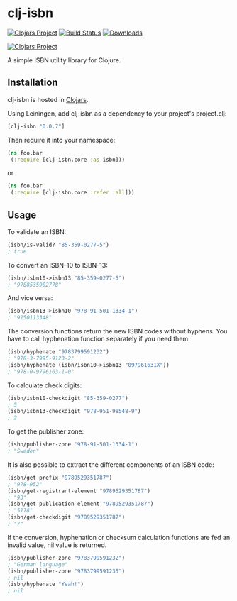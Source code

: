 # clj-isbn

[![Clojars Project](https://img.shields.io/clojars/v/clj-isbn.svg)](https://clojars.org/clj-isbn)
[![Build Status](https://travis-ci.org/tvirolai/clj-isbn.svg?branch=master)](https://travis-ci.org/tvirolai/clj-isbn)
[![Downloads](https://jarkeeper.com/tvirolai/clj-isbn/downloads.svg)](https://jarkeeper.com/tvirolai/clj-isbn)

[![Clojars Project](http://clojars.org/clj-isbn/latest-version.svg)](http://clojars.org/clj-isbn)

A simple ISBN utility library for Clojure.

## Installation

clj-isbn is hosted in [Clojars](https://clojars.org/clj-isbn).

Using Leiningen, add clj-isbn as a dependency to your project's project.clj:

```clojure
[clj-isbn "0.0.7"]
```

Then require it into your namespace:

```clojure
(ns foo.bar
 (:require [clj-isbn.core :as isbn]))
```

or

```clojure
(ns foo.bar
 (:require [clj-isbn.core :refer :all]))
```

## Usage

To validate an ISBN:

```clojure
(isbn/is-valid? "85-359-0277-5")
; true
```

To convert an ISBN-10 to ISBN-13:

```clojure
(isbn/isbn10->isbn13 "85-359-0277-5")
; "9788535902778"
```

And vice versa:

```clojure
(isbn/isbn13->isbn10 "978-91-501-1334-1")
; "9150113348"
```

The conversion functions return the new ISBN codes without hyphens. You have to call hyphenation function separately if you need them:

```clojure
(isbn/hyphenate "9783799591232")
; "978-3-7995-9123-2"
(isbn/hyphenate (isbn/isbn10->isbn13 "097961631X"))
; "978-0-9796163-1-0"
```

To calculate check digits:

```clojure
(isbn/isbn10-checkdigit "85-359-0277")
; 5
(isbn/isbn13-checkdigit "978-951-98548-9")
; 2
```

To get the publisher zone:

```clojure
(isbn/publisher-zone "978-91-501-1334-1")
; "Sweden"
```

It is also possible to extract the different components of an ISBN code:

```clojure
(isbn/get-prefix "9789529351787")
; "978-952"
(isbn/get-registrant-element "9789529351787")
; "93"
(isbn/get-publication-element "9789529351787")
; "5178"
(isbn/get-checkdigit "9789529351787")
; "7"
```

If the conversion, hyphenation or checksum calculation functions are fed an invalid value, nil value is returned.

```clojure
(isbn/publisher-zone "9783799591232")
; "German language"
(isbn/publisher-zone "9783799591235")
; nil
(isbn/hyphenate "Yeah!")
; nil
```
